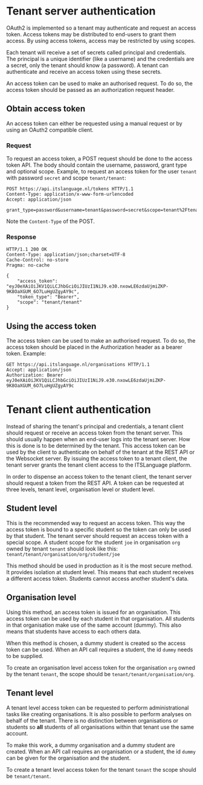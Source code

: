 # Tenant server authentication

OAuth2 is implemented so a tenant may authenticate and request an access
token. Access tokens may be distributed to end-users to grant them access. By
using access tokens, access may be restricted by using scopes.

Each tenant will receive a set of secrets called principal and credentials.
The principal is a unique identifier (like a username) and the credentials are
a secret, only the tenant should know (a password). A tenant can authenticate
and receive an access token using these secrets.

An access token can be used to make an authorised request. To do so, the
access token should be passed as an authorization request header.

## Obtain access token

An access token can either be requested using a manual request or by using an
OAuth2 compatible client.

### Request

To request an access token, a POST request should be done to the access token
API. The body should contain the username, password, grant type and optional
scope. Example, to request an access token for the user `tenant` with password
`secret` and scope `tenant/tenant`:

```http
POST https://api.itslanguage.nl/tokens HTTP/1.1
Content-Type: application/x-www-form-urlencoded
Accept: application/json

grant_type=password&username=tenant&password=secret&scope=tenant%2Ftenant
```

Note the `Content-Type` of the POST.

### Response

```http
HTTP/1.1 200 OK
Content-Type: application/json;charset=UTF-8
Cache-Control: no-store
Pragma: no-cache

{
    "access_token": "eyJ0eXAiOiJKV1QiLCJhbGciOiJIUzI1NiJ9.e30.nxowLE6zdaUjmiZKP-9K8OaXGUM_6O7LuHgUZgyAY9c",
    "token_type": "Bearer",
    "scope": "tenant/tenant"
}
```

## Using the access token

The access token can be used to make an authorised request. To do so, the
access token should be placed in the Authorization header as a bearer token.
Example:

```http
GET https://api.itslanguage.nl/organisations HTTP/1.1
Accept: application/json
Authorization: Bearer eyJ0eXAiOiJKV1QiLCJhbGciOiJIUzI1NiJ9.e30.nxowLE6zdaUjmiZKP-9K8OaXGUM_6O7LuHgUZgyAY9c
```


# Tenant client authentication

Instead of sharing the tenant's principal and credentials, a tenant client
should request or receive an access token from the tenant server. This should
usually happen when an end-user logs into the tenant server. How this is done
is to be determined by the tenant. This access token can be used by the client
to authenticate on behalf of the tenant at the REST API or the Websocket
server. By issuing the access token to a tenant client, the tenant server
grants the tenant client access to the ITSLanguage platform.

In order to dispense an access token to the tenant client, the tenant server
should request a token from the REST API. A token can be requested at three
levels, tenant level, organisation level or student level.

## Student level

This is the recommended way to request an access token. This way the access
token is bound to a specific student so the token can only be used by that
student. The tenant server should request an access token with a special
scope. A student scope for the student `joe` in organisation `org` owned by
tenant `tenant` should look like this:
`tenant/tenant/organisation/org/student/joe`

This method should be used in production as it is the most secure method. It
provides isolation at student level. This means that each student receives a
different access token. Students cannot access another student's data.

## Organisation level

Using this method, an access token is issued for an organisation. This access
token can be used by each student in that organisation. All students in that
organisation make use of the same account (dummy). This also means that
students have access to each others data.

When this method is chosen, a dummy student is created so the access token can
be used. When an API call requires a student, the id `dummy` needs to be
supplied.

To create an organisation level access token for the organisation `org` owned
by the tenant `tenant`, the scope should be `tenant/tenant/organisation/org`.

## Tenant level

A tenant level access token can be requested to perform administrational tasks
like creating organisations. It is also possible to perform analyses on
behalf of the tenant. There is no distinction between organisations or students
so **all** students of all organisations within that tenant use the same
account.

To make this work, a dummy organisation and a dummy student are created. When
an API call requires an organisation or a student, the id `dummy` can be given
for the organisation and the student.

To create a tenant level access token for the tenant `tenant` the scope should
be `tenant/tenant`.